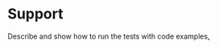 Support
=======================
Describe and show how to run the tests with code examples[.](#UvE7caHR0cHM6Ly9zdXBwb3J0LXVtZXMucmhjbG91ZC5jb20v8HvQ)